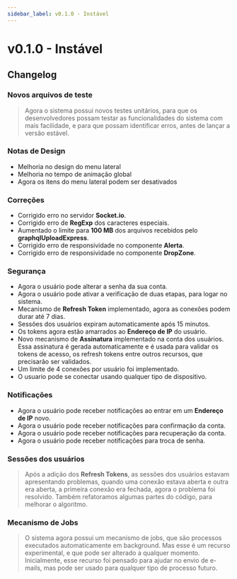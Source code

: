 ```yaml
---
sidebar_label: v0.1.0 - Instável
---
```


# v0.1.0 - Instável

## Changelog

### Novos arquivos de teste

> Agora o sistema possui novos testes unitários, para que os desenvolvedores possam testar as funcionalidades do sistema com mais facilidade, e para que possam identificar erros, antes de lançar a versão estável.

### Notas de Design

- Melhoria no design do menu lateral
- Melhoria no tempo de animação global
- Agora os itens do menu lateral podem ser desativados

### Correções

- Corrigido erro no servidor **Socket.io**.
- Corrigido erro de **RegExp** dos caracteres especiais.
- Aumentado o limite para **100 MB** dos arquivos recebidos pelo **graphqlUploadExpress**.
- Corrigido erro de responsividade no componente **Alerta**.
- Corrigido erro de responsividade no componente **DropZone**.

### Segurança

- Agora o usuário pode alterar a senha da sua conta.
- Agora o usuário pode ativar a verificação de duas etapas, para logar no sistema.
- Mecanismo de **Refresh Token** implementado, agora as conexões podem durar até 7 dias.
- Sessões dos usuários expiram automaticamente após 15 minutos.
- Os tokens agora estão amarrados ao **Endereço de IP** do usuário.
- Novo mecanismo de **Assinatura** implementado na conta dos usuários. Essa assinatura é gerada automaticamente e é usada para validar os tokens de acesso, os refresh tokens entre outros recursos, que precisarão ser validados.
- Um limite de 4 conexões por usuário foi implementado.
- O usuario pode se conectar usando qualquer tipo de dispositivo.

### Notificações

- Agora o usuário pode receber notificações ao entrar em um **Endereço de IP** novo.
- Agora o usuário pode receber notificações para confirmação da conta.
- Agora o usuário pode receber notificações para recuperação da conta.
- Agora o usuário pode receber notificações para troca de senha.

### Sessões dos usuários

> Após a adição dos **Refresh Tokens**, as sessões dos usuários estavam apresentando problemas, quando uma conexão estava aberta e outra era aberta, a primeira conexão era fechada, agora o problema foi resolvido. Também refatoramos algumas partes do código, para melhorar o algoritmo.

### Mecanismo de Jobs

> O sistema agora possui um mecanismo de jobs, que são processos executados automaticamente em background. Mas esse é um recurso experimental, e que pode ser alterado a qualquer momento. Inicialmente, esse recurso foi pensado para ajudar no envio de e-mails, mas pode ser usado para qualquer tipo de processo futuro.